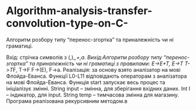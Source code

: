 # Algorithm-analysis-transfer-convolution-type-on-C-
Алгоритм розбору типу “перенос-згортка” та приналежність чи ні граматиці.

Вхід: стрічка символів з (,),*,+,а.
Вихід:Алгоритм розбору типу “перенос-згортка” та приналежність чи ні граматиці з правилами: 
	  E->E+T,  E->T
		 T->T*F,  T->F
	  F->(E),  F->a.
Реалізація: за основу взято аналізатор на мові Флойда-Еванса.
Функції L0-L11 відповідають операторам з аналізатора на мові Флойда-Еванса. Функція start запускає весь процес та ініціалізує змінні.
String input – змінна, для зберігання вхідних даних.
Int I – індикатор, для input.
String temp – тимчасова змінна для магазину.
Програма реалізована рекурсивним методом.в
